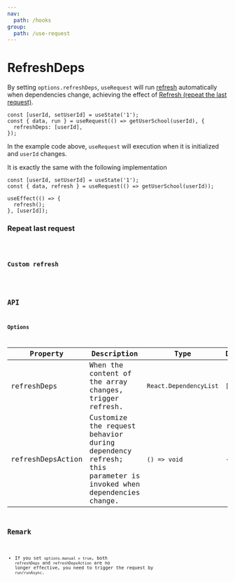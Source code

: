 ```yaml
---
nav:
  path: /hooks
group:
  path: /use-request
---
```


# RefreshDeps

By setting `options.refreshDeps`, `useRequest` will run [refresh](https://ahooks.js.org/hooks/use-request/basic/#result) automatically when dependencies change, achieving the effect of [Refresh (repeat the last request)](https://ahooks.js.org/hooks/use-request/basic/#refresh-repeat-the-last-request).

```tsx | pure
const [userId, setUserId] = useState('1');
const { data, run } = useRequest(() => getUserSchool(userId), {
  refreshDeps: [userId],
});
```

In the example code above, `useRequest` will execution when it is initialized and `userId` changes.

It is exactly the same with the following implementation

```tsx | pure
const [userId, setUserId] = useState('1');
const { data, refresh } = useRequest(() => getUserSchool(userId));

useEffect(() => {
  refresh();
}, [userId]);
```

### Repeat last request

<code src="./demo/refreshDeps.tsx" />

### Custom refresh

<code src="./demo/refreshDepsAction.tsx" />

## API

### Options

| Property          | Description                                                                                                   | Type                   | Default |
| ----------------- | ------------------------------------------------------------------------------------------------------------- | ---------------------- | ------- |
| refreshDeps       | When the content of the array changes, trigger refresh.                                                       | `React.DependencyList` | `[]`    |
| refreshDepsAction | Customize the request behavior during dependency refresh; this parameter is invoked when dependencies change. | `() => void`           | -       |

## Remark

- If you set `options.manual = true`, both `refreshDeps` and `refreshDepsAction` are no longer effective, you need to trigger the request by `run/runAsync`.
